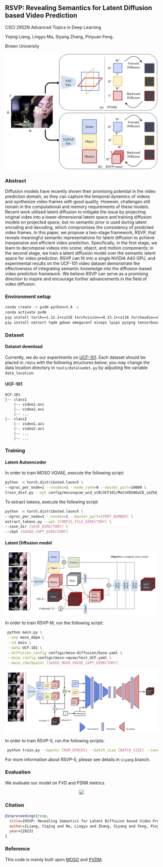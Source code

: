 ## RSVP: Revealing Semantics for Latent Diffusion based Video Prediction

CSCI 2952N Advanced Topics in Deep Learning

Yiqing Liang, 
Lingyu Ma, 
Siyang Zhang, 
Pinyuan Feng.  

Brown University

<p align="center">
    <img src="./README_images/teaser.png"> 
</p>


### Abstract
Diffusion models have recently shown their promising potential in the video prediction domain, as they can capture the temporal dynamics of videos and synthesize video frames with good quality. However, challenges still remain in the computational and memory requirements of these models. Recent work utilized latent diffusion to mitigate the issue by projecting original video into a lower-dimensional latent space and training diffusion models on projected space, but no semantic prior is used during latent encoding and decoding, which compromises the consistency of predicted video frames. In this paper, we propose a two-stage framework, RSVP, that reveals meaningful semantic representations for latent diffusion to achieve inexpensive and efficient video prediction. Specifically, in the first stage, we learn to decompose videos into scene, object, and motion components; in the second stage, we train a latent diffusion model over the semantic latent space for video prediction. RSVP can fit into a single NVIDIA A40 GPU, and experimental results on the UCF-101 video dataset demonstrate the effectiveness of integrating semantic knowledge into the diffusion-based video prediction framework. We believe RSVP can serve as a promising direction to inspire and encourage further advancements in the field of video diffusion.

### Environment setup
```bash
conda create -n pvdm python=3.8 -y
conda activate pvdm
pip install torch==1.12.1+cu116 torchvision==0.13.1+cu116 torchaudio==0.12.1 --extra-index-url https://download.pytorch.org/whl/cu116
pip install natsort tqdm gdown omegaconf einops lpips pyspng tensorboard imageio av moviepy ipdb wandb omegaconf
```

### Dataset 

#### Dataset download
Currently, we do our experiments on [UCF-101](https://www.crcv.ucf.edu/data/UCF101.php). Each dataset should be placed in `/data` with the following structures below; you may change the data location directory in `tools/dataloadet.py` by adjusting the variable `data_location`.

#### UCF-101
```
UCF-101
|-- class1
    |-- video1.avi
    |-- video2.avi
    |-- ...
|-- class2
    |-- video1.avi
    |-- video2.avi
    |-- ...
    |-- ...
```

### Training

#### Latent Autoencoder

In order to train MOSO VQVAE, execute the following script:

```bash
python -m torch.distributed.launch \
--nproc_per_node=1 --nnodes=1 --node_rank=0 --master_port=10000 \
train_dist.py --opt config/mocovqvae_wcd_sCB/UCF101/MoCoVQVAEwCD_im256_16frames_id4.yaml
```

To extract tokens, execute the following script:

```bash
python -m torch.distributed.launch \
--nproc_per_node=1 --nnodes=1 --master_port=[PORT_NUMBER] \
extract_tokens.py --opt [CONFIG_FILE_DIRECTORY] \
--save_dir [SAVE_DIRECTORY] \
--ckpt [SAVED_CKPT_DIRECTORY]
```

#### Latent Diffusion model

<p align="center">
    <img src="./README_images/RSVP-M.png"> 
</p>

In order to train RSVP-M, run the following script:

```bash
 python main.py \
 --exp moso_ddpm \
 --id main \
 --data UCF-101 \
 --diffusion_config configs/moso-diffusion/base.yaml \
 --moso_config configs/moso-vqvae/test_UCF.yaml \
 --moso_checkpoint [SAVED_MOSO_VQVQE_CKPT_DIRECTORY]
```

<p align="center">
    <img src="./README_images/RSVP-S.png"> 
</p>

In order to train RSVP-S, run the following scripts:

```bash
 python train.py --epochs [NUM_EPOCHS] --batch_size [BATCH_SIZE] --save_n [SAVE_CKPT_FREQ]
```

For more information about RSVP-S, please see details in `siyang` branch.

### Evaluation
We evaluate our model on FVD and PSNR metrics.

<p align="center">
    <img src="./README_images/Quali.png"> 
</p>


### Citation

```bibtex
@inproceedings{rsvp,
  title={RSVP: Revealing Semantics for Latent Diffusion based Video Prediction},
  author={Liang, Yiqing and Ma, Lingyu and Zhang, Siyang and Feng, Pinyuan},
  year={2023}
}
```

### Reference
This code is mainly built upon [MOSO](https://github.com/iva-mzsun/MOSO/tree/main) and [PVDM](https://github.com/sihyun-yu/PVDM).
